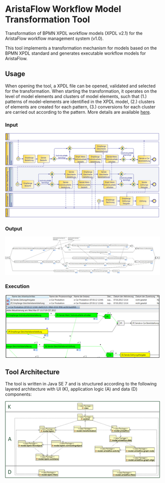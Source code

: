 # AristaFlow Workflow Model Transformation Tool
Transformation of BPMN XPDL workflow models (XPDL v2.1) for the AristaFlow workflow management system (v1.0).

This tool implements a transformation mechanism for models based on the BPMN XPDL standard and generates executable workflow models for AristaFlow. 

## Usage

When opening the tool, a XPDL file can be opened, validated and selected for the transformation. When starting the transformation, it operates on the level of model elements and clusters of model elements, such that (1.) patterns of model-elements are identified in the XPDL model, (2.) clusters of elements are created for each pattern, (3.) conversions for each cluster are carried out according to the pattern. More details are available [here](https://www.researchgate.net/publication/322077882_Vom_hochflexiblen_Geschaftsprozess_zum_ausfuhrbaren_Workflowschema_fur_AristaFlow).

### Input 
![alt tag](Example-BPMN-Input.png)

### Output

![alt tag](Example-AristaFlow-WfMS-Output.png)

### Execution

![alt tag](Example-AristaFlow-WfMS-Execution.png)

## Tool Architecture

The tool is written in Java SE 7 and is structured according to the following layered architecture with UI (K), application logic (A) and data (D) components:

![alt tag](Application-Architecture.png)
